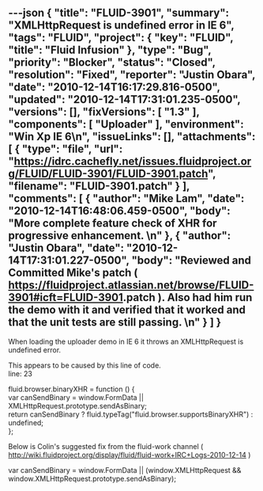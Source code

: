 ---json
{
  "title": "FLUID-3901",
  "summary": "XMLHttpRequest is undefined error in IE 6",
  "tags": "FLUID",
  "project": {
    "key": "FLUID",
    "title": "Fluid Infusion"
  },
  "type": "Bug",
  "priority": "Blocker",
  "status": "Closed",
  "resolution": "Fixed",
  "reporter": "Justin Obara",
  "date": "2010-12-14T16:17:29.816-0500",
  "updated": "2010-12-14T17:31:01.235-0500",
  "versions": [],
  "fixVersions": [
    "1.3"
  ],
  "components": [
    "Uploader"
  ],
  "environment": "Win Xp IE 6\n",
  "issueLinks": [],
  "attachments": [
    {
      "type": "file",
      "url": "https://idrc.cachefly.net/issues.fluidproject.org/FLUID/FLUID-3901/FLUID-3901.patch",
      "filename": "FLUID-3901.patch"
    }
  ],
  "comments": [
    {
      "author": "Mike Lam",
      "date": "2010-12-14T16:48:06.459-0500",
      "body": "More complete feature check of XHR for progressive enhancement. &#x20;\n"
    },
    {
      "author": "Justin Obara",
      "date": "2010-12-14T17:31:01.227-0500",
      "body": "Reviewed and Committed Mike's patch ( <https://fluidproject.atlassian.net/browse/FLUID-3901#icft=FLUID-3901>.patch ). Also had him run the demo with it and verified that it worked and that the unit tests are still passing.&#x20;\n"
    }
  ]
}
---
When loading the uploader demo in IE 6 it throws an XMLHttpRequest is undefined error.

This appears to be caused by this line of code.\
line: 23

fluid.browser.binaryXHR = function () {\
var canSendBinary = window.FormData || XMLHttpRequest.prototype.sendAsBinary;\
return canSendBinary ? fluid.typeTag("fluid.browser.supportsBinaryXHR") : undefined;\
};

Below is Colin's suggested fix from the fluid-work channel ( <http://wiki.fluidproject.org/display/fluid/fluid-work+IRC+Logs-2010-12-14> )

var canSendBinary = window.FormData || (window.XMLHttpRequest && window.XMLHttpRequest.prototype.sendAsBinary);

        